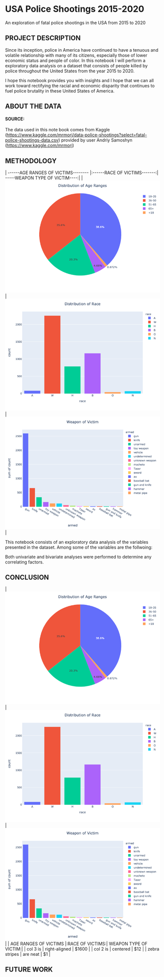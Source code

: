 # USA Police Shootings 2015-2020
An exploration of fatal police shootings in the USA from 2015 to 2020

## PROJECT DESCRIPTION
Since its inception, police in America have continued to have a tenuous and volatile relationship with many of its citizens, especially those of lower economic status and people of color. In this notebook I will perform a exploratory data analysis on a dataset that consists of people killed by police throughout the United States from the year 2015 to 2020.

I hope this notebook provides you with insights and I hope that we can all work toward rectifying the racial and economic disparity that continues to fuel police brutality in these United States of America.

## ABOUT THE DATA 

#### SOURCE: 
The data used in this note book comes from Kaggle (https://www.kaggle.com/mrmorj/data-police-shootings?select=fatal-police-shootings-data.csv)
provided by user Andriy Samoshyn (https://www.kaggle.com/mrmorj)

## METHODOLOGY

| ------AGE RANGES OF VICTIMS-------- |:------RACE OF VICTIMS-------:| -----WEAPON TYPE OF VICTIM----:|
| ![alt text](police_ageranges.png)   | ![alt text](police_race.png) | ![alt text](police_weapon.png) |

This notebook consists of an exploratory data analysis of the variables presented in the dataset. Among some of the variables are the follwoing:


Both univariate and bivariate analyses were performed to determine any correlating factors. 

## CONCLUSION

| ![alt text](police_ageranges.png)        | ![alt text](police_race.png)           | ![alt text](police_weapon.png)  |
| AGE RANGES OF VICTIMS |:RACE OF VICTIMS:| WEAPON TYPE OF VICTIM:|
| col 3 is      | right-aligned | $1600 |
| col 2 is      | centered      |   $12 |
| zebra stripes | are neat      |    $1 |

## FUTURE WORK
